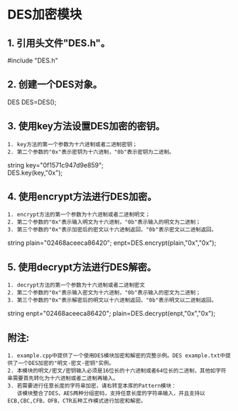 # DES加密模块

   ## 1. 引用头文件"DES.h"。
   #include "DES.h"

   ## 2. 创建一个DES对象。
   DES DES=DES();

   ## 3. 使用key方法设置DES加密的密钥。
    1. key方法的第一个参数为十六进制或者二进制密钥；
    2. 第二个参数的"0x"表示密钥为十六进制，"0b"表示密钥为二进制。
   string key="0f1571c947d9e859";   
   DES.key(key,"0x");  


   ## 4. 使用encrypt方法进行DES加密。
    1. encrypt方法的第一个参数为十六进制或者二进制明文；
    2. 第二个参数的"0x"表示输入明文为十六进制，"0b"表示输入的明文为二进制；
    3. 第三个参数的"0x"表示加密后的密文以十六进制返回，"0b"表示密文以二进制返回。
   string plain="02468aceeca86420";
   enpt=DES.encrypt(plain,"0x","0x");


   ## 5. 使用decrypt方法进行DES解密。
    1. decrypt方法的第一个参数为十六进制或者二进制密文
    2. 第二个参数的"0x"表示输入密文为十六进制，"0b"表示输入的密文为二进制；
    3. 第三个参数的"0x"表示解密后的明文以十六进制返回，"0b"表示明文以二进制返回。
   string enpt="02468aceeca86420";
   plain=DES.decrypt(enpt,"0x","0x");


   ## 附注: 
    1. example.cpp中提供了一个使用DES模块加密和解密的完整示例。DES example.txt中提供了一个DES加密的"明文-密文-密钥"实例。
    2. 本模块的明文/密文/密钥输入必须是16位长的十六进制或者64位长的二进制，其他如字符串需要首先转化为十六进制或者二进制再输入。
    3. 若需要进行任意长度的字符串加密，请右转至本库的Pattern模块：
       该模块整合了DES，AES两种分组密码，支持任意长度的字符串输入，并且支持以ECB,CBC,CFB，OFB，CTR五种工作模式进行加密和解密。
